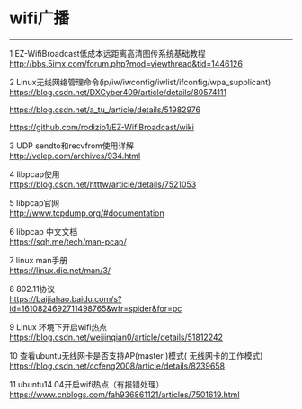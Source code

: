 # wifi广播
***
1 EZ-WifiBroadcast低成本远距离高清图传系统基础教程  
http://bbs.5imx.com/forum.php?mod=viewthread&tid=1446126

2 Linux无线网络管理命令(ip/iw/iwconfig/iwlist/ifconfig/wpa_supplicant)  
https://blog.csdn.net/DXCyber409/article/details/80574111  

https://blog.csdn.net/a_tu_/article/details/51982976  

https://github.com/rodizio1/EZ-WifiBroadcast/wiki  

3 UDP sendto和recvfrom使用详解  
http://velep.com/archives/934.html

4 libpcap使用  
https://blog.csdn.net/htttw/article/details/7521053

5 libpcap官网  
http://www.tcpdump.org/#documentation

6 libpcap 中文文档  
https://sqh.me/tech/man-pcap/

7 linux man手册  
https://linux.die.net/man/3/

8 802.11协议  
https://baijiahao.baidu.com/s?id=1610824692711498765&wfr=spider&for=pc

9 Linux 环境下开启wifi热点  
https://blog.csdn.net/weijinqian0/article/details/51812242

10 查看ubuntu无线网卡是否支持AP(master )模式( 无线网卡的工作模式)  
https://blog.csdn.net/ccfeng2008/article/details/8239658

11 ubuntu14.04开启wifi热点（有报错处理）  
https://www.cnblogs.com/fah936861121/articles/7501619.html
